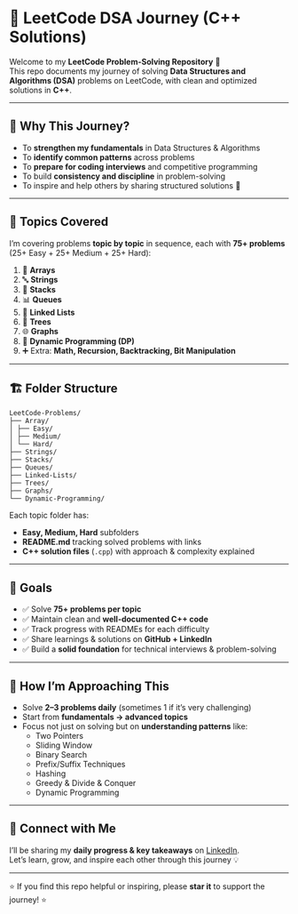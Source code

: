 # 🚀 LeetCode DSA Journey (C++ Solutions)

Welcome to my **LeetCode Problem-Solving Repository** 🎯  
This repo documents my journey of solving **Data Structures and Algorithms (DSA)** problems on LeetCode, with clean and optimized solutions in **C++**.  

---

## 🎯 Why This Journey?

- To **strengthen my fundamentals** in Data Structures & Algorithms  
- To **identify common patterns** across problems  
- To **prepare for coding interviews** and competitive programming  
- To build **consistency and discipline** in problem-solving  
- To inspire and help others by sharing structured solutions 🚀  

---

## 📂 Topics Covered

I’m covering problems **topic by topic** in sequence, each with **75+ problems** (25+ Easy + 25+ Medium + 25+ Hard):  

1. 🔢 **Arrays**  
2. 🔤 **Strings**  
3. 🧱 **Stacks**  
4. 📊 **Queues**  
5. 🔗 **Linked Lists**  
6. 🌳 **Trees**  
7. 🌐 **Graphs**  
8. 🎲 **Dynamic Programming (DP)**  
9. ➕ Extra: **Math, Recursion, Backtracking, Bit Manipulation**  

---

## 🏗️ Folder Structure
```
LeetCode-Problems/
├── Array/
│ ├── Easy/
│ ├── Medium/
│ └── Hard/
├── Strings/
├── Stacks/
├── Queues/
├── Linked-Lists/
├── Trees/
├── Graphs/
└── Dynamic-Programming/
```

Each topic folder has:
- **Easy, Medium, Hard** subfolders  
- **README.md** tracking solved problems with links  
- **C++ solution files** (`.cpp`) with approach & complexity explained  

---

## 📌 Goals

- ✅ Solve **75+ problems per topic**  
- ✅ Maintain clean and **well-documented C++ code**  
- ✅ Track progress with READMEs for each difficulty  
- ✅ Share learnings & solutions on **GitHub + LinkedIn**  
- ✅ Build a **solid foundation** for technical interviews & problem-solving  

---

## 🌱 How I’m Approaching This

- Solve **2–3 problems daily** (sometimes 1 if it’s very challenging)  
- Start from **fundamentals → advanced topics**  
- Focus not just on solving but on **understanding patterns** like:  
  - Two Pointers  
  - Sliding Window  
  - Binary Search  
  - Prefix/Suffix Techniques  
  - Hashing  
  - Greedy & Divide & Conquer  
  - Dynamic Programming  

---

## 🔗 Connect with Me

I’ll be sharing my **daily progress & key takeaways** on [LinkedIn](your-linkedin-url).  
Let’s learn, grow, and inspire each other through this journey 💡  

---

⭐ If you find this repo helpful or inspiring, please **star it** to support the journey! ⭐  


